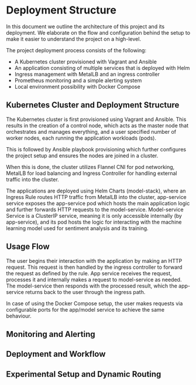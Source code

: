 # Deployment Structure
In this document we outline the architecture of this project and its deployment. We elaborate on the flow and configuration behind the setup to make it easier to understand the project on a high-level.

The project deployment process consists of the following:
- A Kubernetes cluster provisioned with Vagrant and Ansible
- An application consisting of multiple services that is deployed with Helm
- Ingress management with MetalLB and an ingress controller
- Prometheus monitoring and a simple alerting system
- Local environment possibility with Docker Compose

## Kubernetes Cluster and Deployment Structure
The Kubernetes cluster is first provisioned using Vagrant and Ansible. This results in the creation of a control node, which acts as the master node that orchestrates and manages everything, and a user specified number of worker nodes, each running the application workloads (pods).

This is followed by Ansible playbook provisioning which further configures the project setup and ensures the nodes are joined in a cluster.

When this is done, the cluster utilizes Flannel CNI for pod networking, MetalLB for load balancing and Ingress Controller for handling external traffic into the cluster.

The applications are deployed using Helm Charts (model-stack), where an Ingress Rule routes HTTP traffic from MetalLB into the cluster, app-service service exposes the app-service pod which hosts the main application logic and further forwards HTTP requests to the model-service. Model-service Service is a ClusterIP service, meaning it is only accessible internally (by app-service), and its pod hosts the logic for interacting with the machine learning model used for sentiment analysis and its training.

## Usage Flow
The user begins their interaction with the application by making an HTTP request. This request is then handled by the ingress controller to forward the request as defined by the rule. App service receives the request, processes it and internally makes a request to model-service as needed. The model-service then responds with the processed result, which the app-service returns back to the user through the ingress path.

In case of using the Docker Compose setup, the user makes requests via configurable ports for the app/model service to achieve the same behaviour.

## Monitoring and Alerting

## Deployment and Workflow

## Experimental Setup and Dynamic Routing